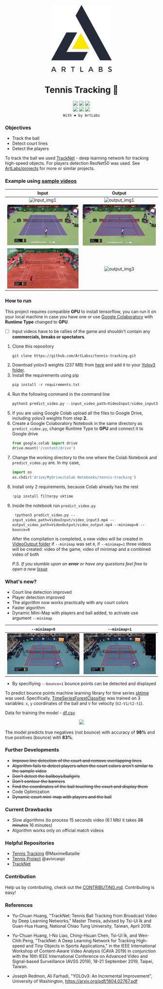 <p align='center'>
  <a href="https://www.artlabs.tech"><img src='https://raw.githubusercontent.com/ArtLabss/tennis-tracking/main/VideoOutput/artlabs%20logo.jpg' width="200" height="220"></a>
</p>

<h1 align='center'>Tennis Tracking 🎾</h1>
<p align='center'>
  <img src="https://img.shields.io/github/forks/ArtLabss/tennis-tracking.svg">
  <img src="https://img.shields.io/github/stars/ArtLabss/tennis-tracking.svg">
  <img src="https://img.shields.io/github/watchers/ArtLabss/tennis-tracking.svg">
  
  <br>
  
  <img src="https://img.shields.io/github/last-commit/ArtLabss/tennis-tracking.svg">
  <img src="https://img.shields.io/badge/license-Unlicense-blue.svg">
  <img src="https://hits.sh/github.com/ArtLabss/tennis-tracking.svg"/>
  <br>
  <code>With ❤️ by ArtLabs</code>
  
</p>

<!-- 
![Forks](https://img.shields.io/github/forks/ArtLabss/tennis-tracking.svg)
![Stars](https://img.shields.io/github/stars/ArtLabss/tennis-tracking.svg)
![Watchers](https://img.shields.io/github/watchers/ArtLabss/tennis-tracking.svg)
![Last Commit](https://img.shields.io/github/last-commit/ArtLabss/tennis-tracking.svg)  
-->

<h3>Objectives</h3>
<ul>
  <li>Track the ball </li>
  <li>Detect court lines </li>
  <li>Detect the players</li>
</ul>

<p>To track the ball we used <a href='https://nol.cs.nctu.edu.tw:234/open-source/TrackNet'>TrackNet</a> - deep learning network for tracking high-speed objects. For players detection ResNet50 was used. See <a href="https://artlabs.tech/projects/"> ArtLabs/projects</a> for more or similar projects.</p>


<h3>Example using <a href="https://github.com/ArtLabss/tennis-tracking/tree/main/VideoInput">sample videos</a></h3>

  
Input            |  Output
:-------------------------:|:-------------------------:
![input_img1](https://github.com/ArtLabss/tennis-tracking/blob/00cfe10b18db1e6a68800921dfbda010f90a74bb/VideoOutput/ezgif.com-gif-maker(3).gif)  |  ![output_img1](https://github.com/ArtLabss/tennis-tracking/blob/0f684fdeef96a715984dc74b62b961f68ff95edc/VideoOutput/ezgif.com-gif-maker.gif)
![input_img2](https://github.com/ArtLabss/tennis-tracking/blob/579fb3344935bbf4c5d08e27c99ffc6b56bed896/VideoOutput/ezgif.com-gif-maker(1).gif)  |  ![output_img2](https://github.com/ArtLabss/tennis-tracking/blob/579fb3344935bbf4c5d08e27c99ffc6b56bed896/VideoOutput/ezgif.com-gif-maker(2).gif)
![input_img3](https://github.com/ArtLabss/tennis-tracking/blob/06179bdd29d4424f5e19e5600802f853aaa86f22/VideoOutput/monteCarlo_input.gif)  |  ![output_img3](https://github.com/ArtLabss/tennis-tracking/blob/06179bdd29d4424f5e19e5600802f853aaa86f22/VideoOutput/monteCarlo_output.gif)

<h3>How to run</h3>

<p>This project requires compatible <b>GPU</b> to install tensorflow, you can run it on your local machine in case you have one or use <a href='https://www.google.com/url?sa=t&rct=j&q=&esrc=s&source=web&cd=&cad=rja&uact=8&ved=2ahUKEwissLL5-MvxAhXwlYsKHbkBDEUQFnoECAMQAw&url=https%3A%2F%2Fcolab.research.google.com%2Fnotebooks%2F&usg=AOvVaw0eDNVclINNdlOuD-YTYiiB'>Google Colaboratory</a> with <b>Runtime Type</b> changed to <b>GPU</b>.</p>

- [ ] Input videos have to be rallies of the game and shouldn't contain any <strong>commercials, breaks or spectators</strong>.
  
<ol>
  <li>
    Clone this repository
  </li>
  
  ```git
  git clone https://github.com/ArtLabss/tennis-tracking.git
  ```
  
   <li>
     Download yolov3 weights (237 MB) from <a href="https://pjreddie.com/media/files/yolov3.weights">here</a> and add it to your <a href="/Yolov3">Yolov3 folder</a>.
  </li>
  
  <li>
    Install the requirements using pip 
  </li>
  
  ```python
  pip install -r requirements.txt
  ```
  
   <li>
    Run the following command in the command line
  </li>
  
  ```python
  python3 predict_video.py --input_video_path=VideoInput/video_input3.mp4 --output_video_path=VideoOutput/video_output.mp4 --minimap=0 --bounce=0
  ```
  
  <li>If you are using Google Colab upload all the files to Google Drive, including yolov3 weights from step <strong>2.</strong></li>
  
   <li>
    Create a Google Colaboratory Notebook in the same directory as <code>predict_video.py</code>, change Runtime Type to <strong>GPU</strong> and connect it to Google drive
  </li>
  
  ```python
  from google.colab import drive
  drive.mount('/content/drive')
  ```
  
  <li>
    Change the working directory to the one where the Colab Notebook and <code>predict_video.py</code> are. In my case,
  </li>
  
  ```python
  import os 
  os.chdir('drive/MyDrive/Colab Notebooks/tennis-tracking')
  ```
  
  <li>
    Install only 2 requirements, because Colab already has the rest
  </li>
  
  ```python
  !pip install filterpy sktime
  ```
  
  <li>
    Inside the notebook run <code>predict_video.py</code>
  </li>
  
  ```
   !python3 predict_video.py --input_video_path=VideoInput/video_input3.mp4 --output_video_path=VideoOutput/video_output.mp4 --minimap=0 --bounce=0
  ```
  
  <p>After the compilation is completed, a new video will be created in <a href="/VideoOutput" target="_blank">VideoOutput folder</a> if <code>--minimap</code> was set <code>0</code>, if <code>--minimap=1</code> three videos will be created: video of the game, video of minimap and a combined video of both</p>
  <p><i>P.S. If you stumble upon an <b>error</b> or have any questions feel free to open a new <a href='https://github.com/ArtLabss/tennis-tracking/issues'>Issue</a> </i></p>
  
</ol>


<h3>What's new?</h3>
<ul>
  <li>Court line detection improved</li>
  <li>Player detection improved</li>
  <li>The algorithm now works practically with any court colors</li>
  <li>Faster algorithm</li>
  <li>Dynamic Mini-Map with players and ball added, to activate use argument <code>--minimap</code></li>
  </ul>
  
`--minimap=0`            |  `--minimap=1`
:-------------------------:|:-------------------------:
![input_img1](https://github.com/ArtLabss/tennis-tracking/blob/4b5ff2849b71af67023c4160c4f91481a6821bb3/VideoOutput/input6.gif)  |  ![output_img1](https://github.com/ArtLabss/tennis-tracking/blob/3124a8609b30deb557c1563c45febb1fd86c8956/VideoOutput/input3.gif)

<ul>
  <li>By specifiying <code>--bounce=1</code> bounce points can be detected and displayed</li>
</ul>

<p>
  To predict bounce points machine learning library for time series <a href="https://www.sktime.org/en/stable/index.html">sktime</a> was used. Specifically, <a href="https://github.com/ArtLabss/tennis-tracking/blob/90652b4547311423ea49c4195dde9da9a81f1893/clf.pkl">TimeSeriesForestClassifier</a> was trained on 3 variables:  <code>x</code>, <code>y</code> coordinates of the ball and <code>V</code> for velocity (<code>V2-V1/t2-t1</code>). 
  
  Data for training the model - <a href="https://github.com/ArtLabss/tennis-tracking/blob/main/bigDF.csv" >df.csv</a>
<p>

<p align="center">
  <kbd>
  <img width=500 src="https://github.com/ArtLabss/tennis-tracking/blob/a6f395716dc5a076bfb2fc49f97db96a2004efed/VideoOutput/9bounces.gif">
  </kbd>
</p>

<p>
  The model predicts true negatives (not bounce) with accuracy of <strong>98%</strong> and true positives (bounce) with <strong>83%</strong>.
</p>


<h3>Further Developments</h3>
<ul>
  <li><strike>Improve line detection of the court and remove overlapping lines</strike></li>
  <li><strike>Algorithm fails to detect players when the court colors aren't similar to the sample video</strike></li>
  <li><strike>Don't detect the ballboys/ballgirls</strike></li>
  <li><strike>Don't contour the banners</strike></li>
  <li><strike>Find the coordinates of the ball touching the court and display them</strike></li>
  <li>Code Optimization</li>
  <li><strike>Dynamic court mini-map with players and the ball</strike></li>
</ul>

<h3>Current Drawbacks</h3>
<ul>
  <li>Slow algorithms (to process 15 seconds video (6.1 Mb) it takes <strike>28 minutes</strike> 16 minutes)</li>
  <li>Algorithm works only on official match videos</li>
</ul>
 
<h3>Helpful Repositories</h3>
<ul>
  <li><a href="https://github.com/MaximeBataille/tennis_tracking">Tennis Tracking</a> @MaximeBataille</li>
  <li><a href="https://github.com/avivcaspi/TennisProject">Tennis Project</a> @avivcaspi</li>
  <li><a href="https://nol.cs.nctu.edu.tw:234/open-source/TrackNet/tree/master/Code_Python3">TrackNet</a></li>
</ul>

<h3>Contribution</h3>

<p>Help us by contributing, check out the <a href="https://github.com/ArtLabss/tennis-tracking/blob/main/CONTRIBUTING.md">CONTRIBUTING.md</a>. Contributing is easy!</p>

<h3>References</h3>

- Yu-Chuan Huang, "TrackNet: Tennis Ball Tracking from Broadcast Video by Deep Learning Networks," Master Thesis, advised by Tsì-Uí İk and Guan-Hua Huang, National Chiao Tung University, Taiwan, April 2018. 

- Yu-Chuan Huang, I-No Liao, Ching-Hsuan Chen, Tsì-Uí İk, and Wen-Chih Peng, "TrackNet: A Deep Learning Network for Tracking High-speed and Tiny Objects in Sports Applications," in the IEEE International Workshop of Content-Aware Video Analysis (CAVA 2019) in conjunction with the 16th IEEE International Conference on Advanced Video and Signal-based Surveillance (AVSS 2019), 18-21 September 2019, Taipei, Taiwan.

- Joseph Redmon, Ali Farhadi, "YOLOv3: An Incremental Improvement", University of Washington, https://arxiv.org/pdf/1804.02767.pdf
